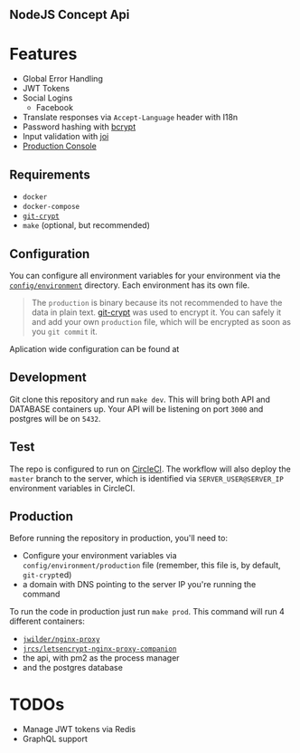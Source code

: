 NodeJS Concept Api
------------------

# Features
- Global Error Handling
- JWT Tokens
- Social Logins
  - Facebook
- Translate responses via `Accept-Language` header with I18n
- Password hashing with [bcrypt](https://www.npmjs.com/package/bcrypt)
- Input validation with [joi](https://www.npmjs.com/package/joi)
- [Production Console](/docs/console.md)

## Requirements
- `docker`
- `docker-compose`
- [`git-crypt`](https://github.com/AGWA/git-crypt)
- `make` (optional, but recommended)

## Configuration
You can configure all environment variables for your environment via the [`config/environment`](/config/environment) directory. Each environment has its own file.

> The `production` is binary because its not recommended to have the data in plain text. [git-crypt](https://github.com/AGWA/git-crypt) was used to encrypt it. You can safely it and add your own `production` file, which will be encrypted as soon as you `git commit` it.

Aplication wide configuration can be found at

## Development

Git clone this repository and run `make dev`. This will bring both API and DATABASE containers up.
Your API will be listening on port `3000` and postgres will be on `5432`.

## Test

The repo is configured to run on [CircleCI](https://circleci.com).
The workflow will also deploy the `master` branch to the server, which is identified via `SERVER_USER@SERVER_IP` environment variables in CircleCI.

## Production

Before running the repository in production, you'll need to:
- Configure your environment variables via `config/environment/production` file (remember, this file is, by default, `git-crypt`ed)
- a domain with DNS pointing to the server IP you're running the command

To run the code in production just run `make prod`.
This command will run 4 different containers:
- [`jwilder/nginx-proxy`](https://github.com/jwilder/nginx-proxy)
- [`jrcs/letsencrypt-nginx-proxy-companion`](https://github.com/JrCs/docker-letsencrypt-nginx-proxy-companion)
- the api, with pm2 as the process manager
- and the postgres database

# TODOs
- Manage JWT tokens via Redis
- GraphQL support
